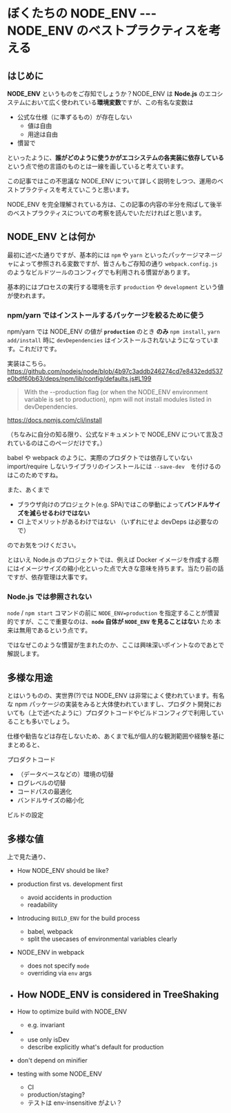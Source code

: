 # ぼくたちの NODE_ENV --- NODE_ENV のベストプラクティスを考える

## はじめに

**NODE_ENV** というものをご存知でしょうか？NODE_ENV は **Node.js** のエコシステムにおいて広く使われている**環境変数**ですが、この有名な変数は

-   公式な仕様（に準ずるもの）が存在しない
    -   値は自由
    -   用途は自由
-   慣習で

といったように、**誰がどのように使うかがエコシステムの各実装に依存している**という点で他の言語のものとは一線を画していると考えています。

この記事ではこの不思議な NODE_ENV について詳しく説明をしつつ、運用のベストプラクティスを考えていこうと思います。

NODE_ENV を完全理解されている方は、この記事の内容の半分を飛ばして後半のベストプラクティスについての考察を読んでいただければと思います。

## NODE_ENV とは何か

最初に述べた通りですが、基本的には `npm` や `yarn` といったパッケージマネージャによって参照される変数ですが、皆さんもご存知の通り `webpack.config.js` のようなビルドツールのコンフィグでも利用される慣習があります。

基本的にはプロセスの実行する環境を示す `production` や `development` という値が使われます。

### npm/yarn ではインストールするパッケージを絞るために使う

npm/yarn では NODE_ENV の値が **`production`** のとき **のみ** `npm install`, `yarn add/install` 時に `devDependencies` はインストールされないようになっています。これだけです。

実装はこちら。 https://github.com/nodejs/node/blob/4b97c3addb246274cd7e8432edd537e0bdf60b63/deps/npm/lib/config/defaults.js#L199

> With the --production flag (or when the NODE_ENV environment variable is set to production), npm will not install modules listed in devDependencies.

https://docs.npmjs.com/cli/install

（ちなみに自分の知る限り、公式なドキュメントで NODE_ENV について言及されているのはこのページだけです。）

babel や webpack のように、実際のプロダクトでは依存していない import/require しないライブラリのインストールには `--save-dev`　を付けるのはこのためですね。

また、あくまで

-   ブラウザ向けのプロジェクト(e.g. SPA)ではこの挙動によって**バンドルサイズを減らせるわけではない**
-   CI 上でメリットがあるわけではない （いずれにせよ devDeps は必要なので）

のでお気をつけください。

とはいえ Node.js のプロジェクトでは、例えば Docker イメージを作成する際にはイメージサイズの縮小化といった点で大きな意味を持ちます。当たり前の話ですが、依存管理は大事です。

### Node.js では参照されない

`node` / `npm start` コマンドの前に `NODE_ENV=production` を指定することが慣習的ですが、ここで重要なのは、**`node` 自体が `NODE_ENV` を見ることはない** ため 本来は無用であるという点です。

ではなぜこのような慣習が生まれたのか、ここは興味深いポイントなのであとで解説します。

## 多様な用途

とはいうものの、実世界(?)では NODE_ENV は非常によく使われています。有名な npm パッケージの実装をみると大体使われていますし、プロダクト開発においても（上で述べたように）プロダクトコードやビルドコンフィグで利用していることも多いでしょう。

仕様や勧告などは存在しないため、あくまで私が個人的な観測範囲や経験を基にまとめると、

プロダクトコード

-   （データベースなどの）環境の切替
-   ログレベルの切替
-   コードパスの最適化
-   バンドルサイズの縮小化

ビルドの設定

## 多様な値

上で見た通り、

-   How NODE_ENV should be like?
-   production first vs. development first
    -   avoid accidents in production
    -   readability
-   Introducing `BUILD_ENV` for the build process
    -   babel, webpack
    -   split the usecases of environmental variables clearly
-   NODE_ENV in webpack
    -   does not specify `mode`
    -   overriding via `env` args
-   ## How NODE_ENV is considered in TreeShaking
-   How to optimize build with NODE_ENV

    -   e.g. invariant

-   -   use only isDev
    -   describe explicitly what's default for production
-   don't depend on minifier

-   testing with some NODE_ENV
    -   CI
    -   production/staging?
    -   テストは env-insensitive がよい？
